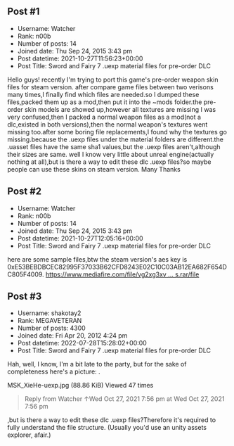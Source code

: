 ## Post #1
- Username: Watcher
- Rank: n00b
- Number of posts: 14
- Joined date: Thu Sep 24, 2015 3:43 pm
- Post datetime: 2021-10-27T11:56:23+00:00
- Post Title: Sword and Fairy 7 .uexp material files for pre-order DLC

Hello guys!
recently I'm trying to port this game's pre-order weapon skin files for steam version.
after compare game files between two verisons many times,I finally find which files are needed.so I dumped these files,packed them up as a mod,then put it into the ~mods folder.the pre-order skin models are showed up,however all textures are missing 
I was very confused,then I packed a normal weapon files as a mod(not a dlc,existed in both versions),then the normal weapon's textures went missing too.after some boring file replacements,I found why the textures go missing.because the .uexp files under the material folders are different.the .uasset files have the same sha1 values,but the .uexp files aren't,although their sizes are same.
well I know very little about unreal engine(actually nothing at all),but is there a way to edit these dlc .uexp files?so maybe people can use these skins on steam version.
Many Thanks
## Post #2
- Username: Watcher
- Rank: n00b
- Number of posts: 14
- Joined date: Thu Sep 24, 2015 3:43 pm
- Post datetime: 2021-10-27T12:05:16+00:00
- Post Title: Sword and Fairy 7 .uexp material files for pre-order DLC

here are some sample files,btw the steam version's aes key is 0xE53BEBDBCEC82995F37033B62CFD8243E02C10C03AB12EA682F654DC805F4009.
[https://www.mediafire.com/file/vg2xg3xv ... s.rar/file](https://www.mediafire.com/file/vg2xg3xv8s6hp43/Samples.rar/file)
## Post #3
- Username: shakotay2
- Rank: MEGAVETERAN
- Number of posts: 4300
- Joined date: Fri Apr 20, 2012 4:24 pm
- Post datetime: 2022-07-28T15:28:02+00:00
- Post Title: Sword and Fairy 7 .uexp material files for pre-order DLC

Hah, well, I know, I'm a bit late to the party, but for the sake of completeness here's a picture:
.



MSK_XieHe-uexp.jpg (88.86 KiB) Viewed 47 times



> Reply from Watcher ↑Wed Oct 27, 2021 7:56 pm at Wed Oct 27, 2021 7:56 pm
>
> 
,but is there a way to edit these dlc .uexp files?Therefore it's required to fully understand the file structure.
(Usually you'd use an unity assets explorer, afair.)
